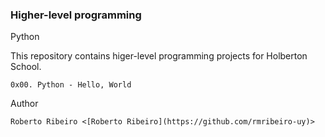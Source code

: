 ### Higher-level programming
Python 

This repository contains higer-level programming projects for Holberton School.

    0x00. Python - Hello, World

Author

    Roberto Ribeiro <[Roberto Ribeiro](https://github.com/rmribeiro-uy)>
